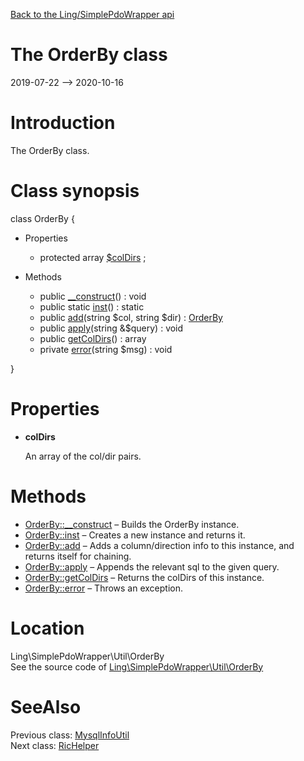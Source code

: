 [Back to the Ling/SimplePdoWrapper api](https://github.com/lingtalfi/SimplePdoWrapper/blob/master/doc/api/Ling/SimplePdoWrapper.md)



The OrderBy class
================
2019-07-22 --> 2020-10-16






Introduction
============

The OrderBy class.



Class synopsis
==============


class <span class="pl-k">OrderBy</span>  {

- Properties
    - protected array [$colDirs](#property-colDirs) ;

- Methods
    - public [__construct](https://github.com/lingtalfi/SimplePdoWrapper/blob/master/doc/api/Ling/SimplePdoWrapper/Util/OrderBy/__construct.md)() : void
    - public static [inst](https://github.com/lingtalfi/SimplePdoWrapper/blob/master/doc/api/Ling/SimplePdoWrapper/Util/OrderBy/inst.md)() : static
    - public [add](https://github.com/lingtalfi/SimplePdoWrapper/blob/master/doc/api/Ling/SimplePdoWrapper/Util/OrderBy/add.md)(string $col, string $dir) : [OrderBy](https://github.com/lingtalfi/SimplePdoWrapper/blob/master/doc/api/Ling/SimplePdoWrapper/Util/OrderBy.md)
    - public [apply](https://github.com/lingtalfi/SimplePdoWrapper/blob/master/doc/api/Ling/SimplePdoWrapper/Util/OrderBy/apply.md)(string &$query) : void
    - public [getColDirs](https://github.com/lingtalfi/SimplePdoWrapper/blob/master/doc/api/Ling/SimplePdoWrapper/Util/OrderBy/getColDirs.md)() : array
    - private [error](https://github.com/lingtalfi/SimplePdoWrapper/blob/master/doc/api/Ling/SimplePdoWrapper/Util/OrderBy/error.md)(string $msg) : void

}




Properties
=============

- <span id="property-colDirs"><b>colDirs</b></span>

    An array of the col/dir pairs.
    
    



Methods
==============

- [OrderBy::__construct](https://github.com/lingtalfi/SimplePdoWrapper/blob/master/doc/api/Ling/SimplePdoWrapper/Util/OrderBy/__construct.md) &ndash; Builds the OrderBy instance.
- [OrderBy::inst](https://github.com/lingtalfi/SimplePdoWrapper/blob/master/doc/api/Ling/SimplePdoWrapper/Util/OrderBy/inst.md) &ndash; Creates a new instance and returns it.
- [OrderBy::add](https://github.com/lingtalfi/SimplePdoWrapper/blob/master/doc/api/Ling/SimplePdoWrapper/Util/OrderBy/add.md) &ndash; Adds a column/direction info to this instance, and returns itself for chaining.
- [OrderBy::apply](https://github.com/lingtalfi/SimplePdoWrapper/blob/master/doc/api/Ling/SimplePdoWrapper/Util/OrderBy/apply.md) &ndash; Appends the relevant sql to the given query.
- [OrderBy::getColDirs](https://github.com/lingtalfi/SimplePdoWrapper/blob/master/doc/api/Ling/SimplePdoWrapper/Util/OrderBy/getColDirs.md) &ndash; Returns the colDirs of this instance.
- [OrderBy::error](https://github.com/lingtalfi/SimplePdoWrapper/blob/master/doc/api/Ling/SimplePdoWrapper/Util/OrderBy/error.md) &ndash; Throws an exception.





Location
=============
Ling\SimplePdoWrapper\Util\OrderBy<br>
See the source code of [Ling\SimplePdoWrapper\Util\OrderBy](https://github.com/lingtalfi/SimplePdoWrapper/blob/master/Util/OrderBy.php)



SeeAlso
==============
Previous class: [MysqlInfoUtil](https://github.com/lingtalfi/SimplePdoWrapper/blob/master/doc/api/Ling/SimplePdoWrapper/Util/MysqlInfoUtil.md)<br>Next class: [RicHelper](https://github.com/lingtalfi/SimplePdoWrapper/blob/master/doc/api/Ling/SimplePdoWrapper/Util/RicHelper.md)<br>
